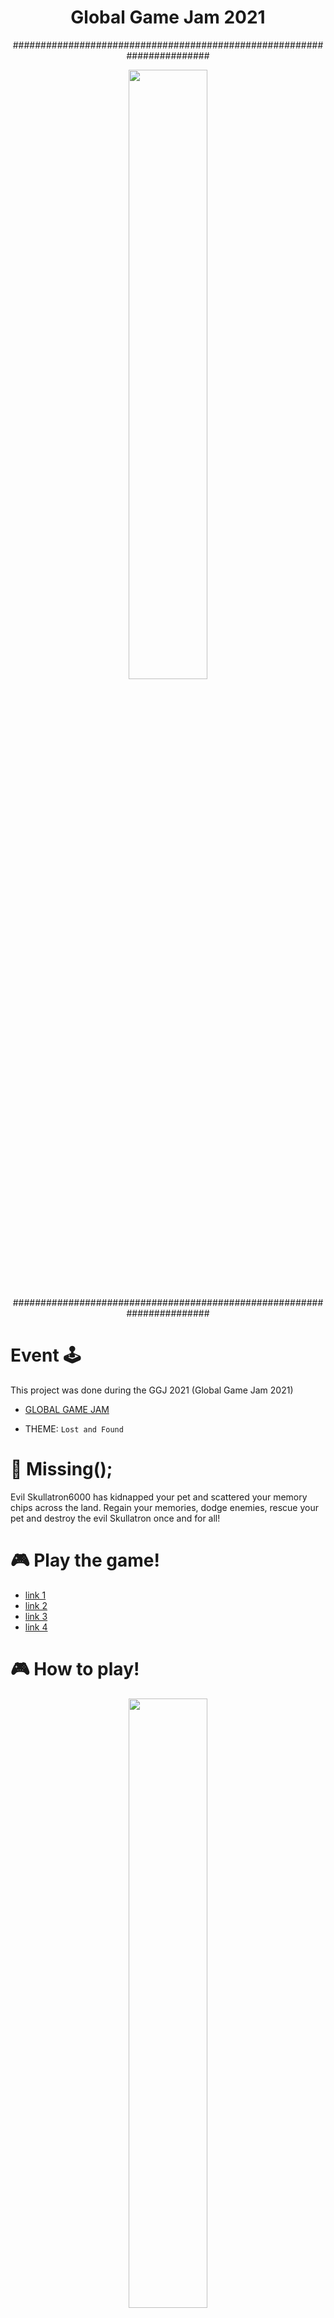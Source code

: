 <h1 align="center">Global Game Jam 2021</h1>

<p align="center">#######################################################################</p>


<p align="center"><img src="./media/background.png" width="50%" height="50%"></p>

<p align="center">#######################################################################</p>

# Event :joystick:

This project was done during the GGJ 2021 (Global Game Jam 2021)

- [GLOBAL GAME JAM](https://globalgamejam.org/2021/games/team-01-amber-1)

- THEME: ``` Lost and Found ```

# :game_die: Missing();  

Evil Skullatron6000 has kidnapped your pet and scattered your memory chips across the land. Regain your memories, dodge enemies, rescue your pet and destroy the evil Skullatron once and for all!

# :video_game: Play the game!   
- [link 1](https://philipego.itch.io/missing) 
- [link 2](https://eternalodyssey10.itch.io/missing)
- [link 3](https://starshums.itch.io/missing)
- [link 4](https://vanillaspace.itch.io/missing)

# :video_game: How to play!   

<p align="center"><img src="./media/controlls.png" width="50%" height="50%"></p>

# :man_technologist: The Team 

[Arisa Ohashi](https://github.com/VanillaSpace) | [Tintrash](https://github.com/tintrash08) | [Starshums](https://github.com/starshums) | [Philipe Go.](https://github.com/philipe-go)
